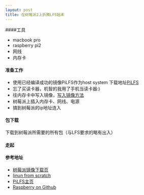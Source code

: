 ```yaml
---
layout: post
title: 在树莓派2上折腾LFS始末
---
```


####工具
* macbook pro
* raspberry pi2
* 网线
* 内存卡

#### 准备工作
* 使用已经编译成功的镜像PiLFS作为host system 下载地址[PiLFS](http://circu.it/pilfs/pilfs-base-rpi2-20150223.img.xz )
* 忘了买读卡器，机智的我用了手机当读卡器:)
* 往内存卡中写入镜像，[写入镜像方法](https://github.com/raspberrypi/documentation/blob/master/installation/installing-images/README.md )
* 树莓派上插入内存卡、网线、电源
* 搞到树莓派的ip地址连入

<!--break-->

#### 包下载
下载到树莓派所需要的所有包（与LFS要求的略有出入）

#### 走起

#### 参考地址

- [树莓派镜像下载页](http://www.raspberrypi.org/downloads/ )
- [linun from scratch](http://www.linuxfromscratch.org/ )
- [PiLFS主页](http://www.intestinate.com/pilfs/ )
- [Raspberry on Github](https://github.com/raspberrypi )
